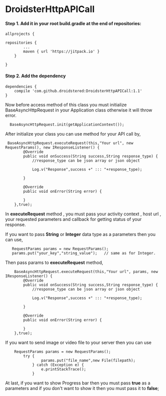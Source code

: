 # DroidsterHttpAPICall

#### Step 1. Add it in your root build.gradle at the end of repositories:

    allprojects {
  
  	repositories {
			...
			maven { url 'https://jitpack.io' }
		}
    
	}
  
#### Step 2. Add the dependency
 
    dependencies {
	    compile 'com.github.droidstered:DroidsterHttpAPICall:1.1'
	}
	
 Now before access method of this class you must initialize BaseAsyncHttpRequest in your Application class otherwise it will throw error.
	
	
	  BaseAsyncHttpRequest.init(getApplicationContext());
	
	
After initialize your class you can use method for your API call by,

	 BaseAsyncHttpRequest.executeRequest(this,"Your url", new RequestParams(), new IResponseListener() {
            @Override
            public void onSuccess(String success,String response_type) {
                //response_type can be json array or json object

                Log.v("Response",success +" ::: "+response_type);

            }

            @Override
            public void onError(String error) {

            }
        },true);
	
In **executeRequest** method , you must pass your activity context , host url , your requested parameters and callback for getting status of your response.

If you want to pass **String** or **Integer** data type as a parameters then you can use,

       RequestParams params = new RequestParams();
       params.put("your_key","string_value");   // same as for Integer.
       
 Then pass params to **executeRequest** method,
 
        BaseAsyncHttpRequest.executeRequest(this,"Your url", params, new IResponseListener() {
            @Override
            public void onSuccess(String success,String response_type) {
                //response_type can be json array or json object

                Log.v("Response",success +" ::: "+response_type);

            }

            @Override
            public void onError(String error) {

            }
        },true);
       
  If you want to send image or video file to your server then you can use 
  
        RequestParams params = new RequestParams();
	        try {
                	params.put("file_name",new File(filepath);
                } catch (Exception e) {
                    e.printStackTrace();
                }
       
At last, if you want to show Progress bar then you must pass **true** as a parameters and if you don't want to show it then you must pass it to **false**;

